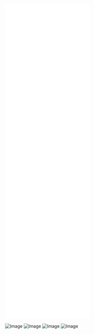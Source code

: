 ![Metrics](/github-metrics.svg)
<!DOCTYPE html>
<html>
<head>
</head>
<body>
  <img src="https://telegra.ph/file/8801b23c621ef8f91eb47.png" alt="Image" width="200" height="150">
  <img src="https://user-images.githubusercontent.com/22963968/190084456-0e077445-abae-4355-8061-5f0830a48d6e.png" alt="Image" width="200" height="200">
  <img src="https://telegra.ph/file/8c0d4eb758c61746272f8.png" alt="Image" width="200" height="180">
  <img src="https://telegra.ph/file/5e1b1fce790f90e8b6b88.png" alt="Image" width="200" height="250">
</body>
</html>





